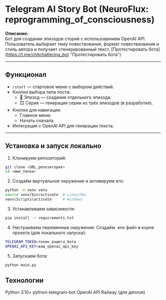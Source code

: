 # Telegram AI Story Bot (NeuroFlux: reprogramming_of_consciousness)

**Описание:**  
Бот для создания эпизодов сторий с использованием OpenAI API. Пользователь выбирает тему повествования, формат повестваования и стиль автора и получает сгенерированный текст.  [Протестировать бота] (https://t.me/chitchattering_bot "Протестировать бота")

---

## Функционал

- `/start` — стартовое меню с выбором действий.  
- Кнопки выбора типа поста:  
  - 📘 Эпизод — создание отдельного эпизода.  
  - 🎞 Серия — генерация серии из трёх эпизодов (в разработке).  
- Кнопки для навигации:  
  - Главное меню  
  - Начать сначала  
- Интеграция с OpenAI API для генерации текста.  

---

## Установка и запуск локально

1. Клонируем репозиторий:

```bash
git clone <URL_репозитория>
cd <имя_папки>
```
2. Создаём виртуальное окружение и активируем его:

```bash
python -m venv venv
source venv/bin/activate  # Linux/Mac
venv\Scripts\activate     # Windows
```
3. Устанавливаем зависимости:

```bash
pip install -r requirements.txt
```
4. Настраиваем переменные окружения:
Создаём .env файл в корне проекта (для локального запуска):

```bash
TELEGRAM_TOKEN=токен_вашего_бота
OPENAI_API_KEY=ваш_openai_api_key
```
5. Запускаем бота:

```bash
python main.py
```
## Технологии

Python 3.10+
python-telegram-bot
OpenAI API
Railway (для деплоя)

